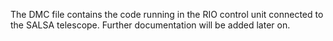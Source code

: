 The DMC file contains the code running in the RIO control unit connected to the SALSA telescope. Further documentation will be added later on.
